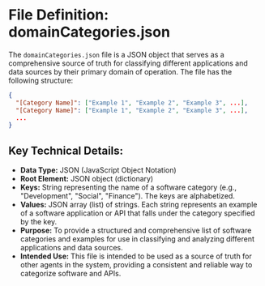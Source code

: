 # File Definition: domainCategories.json

The `domainCategories.json` file is a JSON object that serves as a comprehensive source of truth for classifying different applications and data sources by their primary domain of operation. The file has the following structure:

```json
{
  "[Category Name]": ["Example 1", "Example 2", "Example 3", ...],
  "[Category Name]": ["Example 1", "Example 2", "Example 3", ...],
  ...
}
```

## Key Technical Details:

*   **Data Type:** JSON (JavaScript Object Notation)
*   **Root Element:** JSON object (dictionary)
*   **Keys:** String representing the name of a software category (e.g., "Development", "Social", "Finance"). The keys are alphabetized.
*   **Values:** JSON array (list) of strings. Each string represents an example of a software application or API that falls under the category specified by the key.
*   **Purpose:** To provide a structured and comprehensive list of software categories and examples for use in classifying and analyzing different applications and data sources.
*   **Intended Use:** This file is intended to be used as a source of truth for other agents in the system, providing a consistent and reliable way to categorize software and APIs.